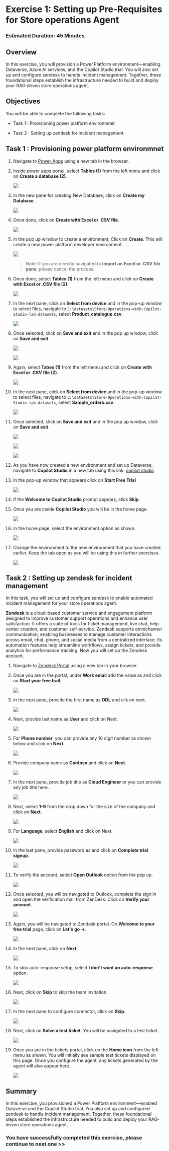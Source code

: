 # Exercise 1: Setting up Pre-Requisites for Store operations Agent

### Estimated Duration: 45 Minutes

## Overview

In this exercise, you will provision a Power Platform environment—enabling Dataverse, Azure AI services, and the Copilot Studio trial. You will also set up and configure zendesk to handle incident management. Together, these foundational steps establish the infrastructure needed to build and deploy your RAG‑driven store operations agent.

## Objectives

You will be able to complete the following tasks:

- Task 1 : Provisioning power platform environmnet

- Task 2 : Setting up zendesk for incident management

## Task 1 : Provisioning power platform environmnet

1. Navigate to [Power Apps](https://make.powerapps.com/) using a new tab in the browser.

1. Inside power apps portal, select **Tables (1)** from the left menu and click on **Create a database (2)**.

   ![](./media/ex3img71.png)

1. In the new pane for creating New Database, click on **Create my Database**.

   ![](./media/ex3img72up.png)

1. Once done, click on **Create with Excel or .CSV file**.

   ![](./media/ex3img73.png)

1. In the pop up window to create a environment, Click on **Create**. This will create a new power platform developer environment.

   ![](./media/ex3img74.png)
   >Note: If you are directly navigated to **Import an Excel or .CSV file pane**, please cancel the process.

1. Once done, select **Tables (1)** from the left menu and click on **Create with Excel or .CSV file (2)**.

   ![](./media/ex2img10.png)

1. In the next pane, click on **Select from device** and in the pop-up window to select files, navigate to `C:\datasets\Store-Operations-with-Copilot-Studio-lab-datasets`, select **Product_catalogue.csv**.

   ![](./media/ex2img11.png)

1. Once selected, click on **Save and exit** and in the pop up window, click on **Save and exit**.

   ![](./media/ex2img19.png)

   ![](./media/ex2img20.png)

1. Again, select **Tabes (1)** from the left menu and click on **Create with Excel or .CSV file (2)**.

   ![](./media/ex2img10.png)

1. In the next pane, click on **Select from device** and in the pop-up window to select files, navigate to `C:\datasets\Store-Operations-with-Copilot-Studio-lab-datasets`, select **Sample_orders.csv**.

   ![](./media/ex2img11.png)

1. Once selected, click on **Save and exit** and in the pop up window, click on **Save and exit**.

   ![](./media/ex2img19.png)

   ![](./media/ex2img20.png)

   ![](./media/ex3img71.png)

1. As you have now created a new environment and set up Dataverse, navigate to **Copilot Studio**  in a new tab using this link: [copilot studio](https://go.microsoft.com/fwlink/p/?linkid=2252408&clcid=0x409&culture=en-us&country=us)
   
1. In the pop-up window that appears click on **Start Free Trial**

   ![](./media/gt12.png)

1. If the **Welcome to Copilot Studio** prompt appears, click **Skip**.

1. Once you are inside **Copilot Studio** you will be in the home page. 

   ![](./media/ex1img3.png)

1. In the home page, select the environment option as shown.

   ![](./media/pp-10.png)

1. Change the environment to the new environment that you have created earlier. Keep the tab open as you will be using this in further exercises.

   ![](./media/pp-11.png)

## Task 2 : Setting up zendesk for incident management

In this task, you will set up and configure zendesk to enable automated incident management for your store operations agent.

**Zendesk** is a cloud-based customer service and engagement platform designed to improve customer support operations and enhance user satisfaction. It offers a suite of tools for ticket management, live chat, help center creation, and customer self-service. Zendesk supports omnichannel communication, enabling businesses to manage customer interactions across email, chat, phone, and social media from a centralized interface. Its automation features help streamline workflows, assign tickets, and provide analytics for performance tracking. Now you will set up the Zendesk account.

1. Navigate to [Zendesk Portal](https://www.googleadservices.com/pagead/aclk?sa=L&ai=DChsSEwjbjIaHh8GNAxUfi7kFHWltF80YACICCAEQARoCdG0&co=1&gclid=EAIaIQobChMI24yGh4fBjQMVH4u5BR1pbRfNEAAYAiAAEgI3qvD_BwE&ohost=www.google.com&cid=CAASJeRozdrFK5n5mqcvpdaujD2HlLH524rvNzYIn6bFLaPbbXX2vcQ&sig=AOD64_2ES2d8GYvQCxT77uWXGF2XHo1E-g&q&adurl&ved=2ahUKEwjQnoGHh8GNAxWUoq8BHcQ6KTUQ0Qx6BAggEAE) using a new tab in your browser.

1. Once you are in the portal, under **Work email** add the value as **<inject key="AzureAdUserEmail"></inject>** and click on **Start your free trail**.

   ![](./media/ex4img1.png)

1. In the next pane, provide the first name as **ODL** and clik on next.

   ![](./media/ex4img2.png)

1. Next, provide last name as **User** and click on Next.

   ![](./media/ex4img3.png)

1. For **Phone number**, you can provide any 10 digit number as shown below and click on **Next**.

   ![](./media/ex4img4.png)

1. Provide company name as **Contoso** and click on **Next**.

   ![](./media/ex4img5.png)

1. In the next pane, provide job title as **Cloud Engineer** or you can provide any job title here.

   ![](./media/ex4img6.png)

1. Next, select **1-9** from the drop down for the size of the company and click on **Next**.

   ![](./media/ex4img7.png)

1. For **Language**, select **English** and click on Next.

   ![](./media/ex4img8.png)

1. In the last pane, provide password as **<inject key="AzureAdUserPassword"></inject>** and click on **Complete trial signup**.

   ![](./media/ex4img9.png)

1. To verify the account, select **Open Outlook** option from the pop up.

   ![](./media/ex4img10.png)

1. Once selected, you will be navigated to Outlook, complete the sign in and open the verification mail from ZenDesk. Click on **Verify your account**.

   ![](./media/ex4img11.png)

1. Again, you will be navigated to Zendesk portal. On **Welcome to your free trial** page, click on **Let's go ->**.

   ![](./media/ex4img12.png)

1. In the next pane, click on **Next**.

   ![](./media/ex4img13.png)

1. To skip auto-response setup, select **I don't want an auto-response** option.

   ![](./media/ex4img14.png)

1. Next, click on **Skip** to skip the team invitation.

   ![](./media/ex4img15.png)

1. In the next pane to configure connector, click on **Skip**.

   ![](./media/ex4img16.png)

1. Next, click on **Solve a test ticket**. You will be navigated to a test ticket.

   ![](./media/ex4img17.png)

1. Once you are in the tickets portal, click on the **Home icon** from the left menu as shown. You will initially see sample test tickets displayed on this page. Once you configure the agent, any tickets generated by the agent will also appear here.

   ![](./media/ex4img18.png)

## Summary

In this exercise, you provisioned a Power Platform environment—enabled Dataverse and the Copilot Studio trial. You also set up and configured zendesk to handle incident management. Together, these foundational steps established the infrastructure needed to build and deploy your RAG-driven store operations agent.

### You have successfully completed this exercise, please continue to next one >>
